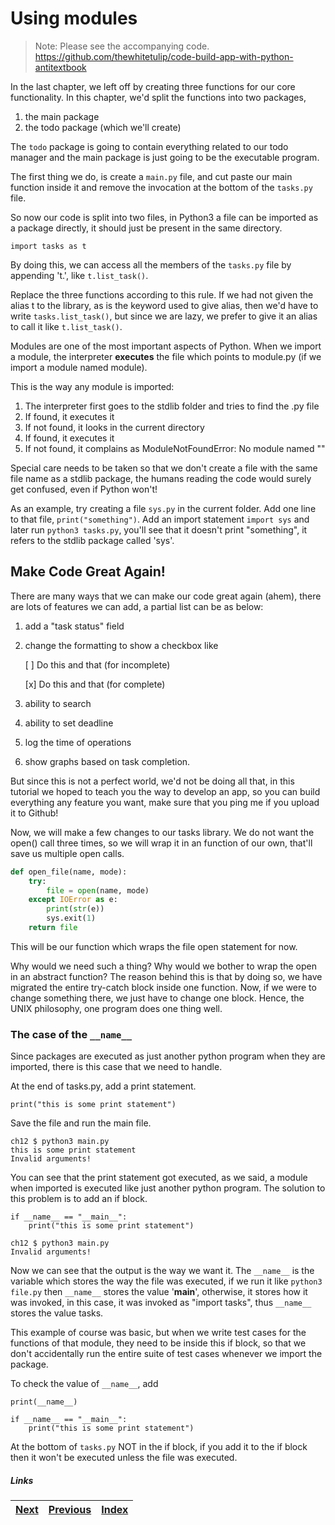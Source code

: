 # Using modules

> Note: Please see the accompanying code. https://github.com/thewhitetulip/code-build-app-with-python-antitextbook

In the last chapter, we left off by creating three functions for our core functionality. In this chapter, we'd split the functions into two packages, 

1. the main package
1. the todo package (which we'll create)

The `todo` package is going to contain everything related to our todo manager and the main package is just going to be the executable program.

The first thing we do, is create a `main.py` file, and cut paste our main function inside it and remove the invocation at the bottom of the `tasks.py` file.

So now our code is split into two files, in Python3 a file can be imported as a package directly, it should just be present in the same directory.

    import tasks as t

By doing this, we can access all the members of the `tasks.py` file by appending 't.', like `t.list_task()`.

Replace the three functions according to this rule. If we had not given the alias t to the library, as is the keyword used to give alias, then we'd have to write `tasks.list_task()`, but since we are lazy, we prefer to give it an alias to call it like `t.list_task()`.

Modules are one of the most important aspects of Python. When we import a module, the interpreter **executes** the file which points to module.py (if we import a module named module). 

This is the way any module is imported:

1. The interpreter first goes to the stdlib folder and tries to find the .py file
1. If found, it executes it
1. If not found, it looks in the current directory
1. If found, it executes it
1. If not found, it complains as ModuleNotFoundError: No module named ""

Special care needs to be taken so that we don't create a file with the same file name as a stdlib package, the humans reading the code would surely get confused, even if Python won't!

As an example, try creating a file `sys.py` in the current folder. Add one line to that file, `print("something")`. Add an import statement `import sys` and later run `python3 tasks.py`, you'll see that it doesn't print "something", it refers to the stdlib package called 'sys'.

## Make Code Great Again!

There are many ways that we can make our code great again (ahem), there are lots of features we can add, a partial list can be as below:

1. add a "task status" field
1. change the formatting to show a checkbox like 

    [ ] Do this and that (for incomplete)

    [x] Do this and that (for complete) 
1. ability to search
1. ability to set deadline
1. log the time of operations
1. show graphs based on task completion.

But since this is not a perfect world, we'd not be doing all that, in this tutorial we hoped to teach you the way to develop an app, so you can build everything any feature you want, make sure that you ping me if you upload it to Github!

Now, we will make a few changes to our tasks library. We do not want the open() call three times, so we will wrap it in an function of our own, that'll save us multiple open calls.

```python
def open_file(name, mode):
    try:
        file = open(name, mode)
    except IOError as e:
        print(str(e))
        sys.exit(1)
    return file
```

This will be our function which wraps the file open statement for now.

Why would we need such a thing? Why would we bother to wrap the open in an abstract function? The reason behind this is that by doing so, we have migrated the entire try-catch block inside one function. Now, if we were to change something there, we just have to change one block. Hence, the UNIX philosophy, one program does one thing well.

### The case of the `__name__`

Since packages are executed as just another python program when they are imported, there is this case that we need to handle.

At the end of tasks.py, add a print statement.

    print("this is some print statement")

Save the file and run the main file.

    ch12 $ python3 main.py
    this is some print statement
    Invalid arguments!

You can see that the print statement got executed, as we said, a module when imported is executed like just another python program. The solution to this problem is to add an if block.

    if __name__ == "__main__":
        print("this is some print statement")

    ch12 $ python3 main.py
    Invalid arguments!

Now we can see that the output is the way we want it. The `__name__` is the variable which stores the way the file was executed, if we run it like `python3 file.py` then `__name__` stores the value '__main__', otherwise, it stores how it was invoked, in this case, it was invoked as "import tasks", thus `__name__` stores the value tasks.

This example of course was basic, but when we write test cases for the functions of that module, they need to be inside this if block, so that we don't accidentally run the entire suite of test cases whenever we import the package.

To check the value of `__name__`, add 

        
    print(__name__)

    if __name__ == "__main__":
        print("this is some print statement")

At the bottom of `tasks.py` NOT in the if block, if you add it to the if block then it won't be executed unless the file was executed.

##### Links

|[Next](13-examples.md) | [Previous](11-function-tasks.md) |  [Index](SUMMARY.md)
| ----| ----| ----| 

